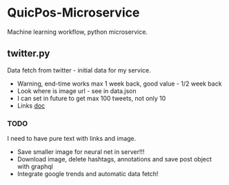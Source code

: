 # QuicPos-Microservice
Machine learning workflow, python microservice.

## twitter.py
Data fetch from twitter - initial data for my service.
* Warning, end-time works max 1 week back, good value - 1/2 week back
* Look where is image url - see in data.json
* I can set in future to get max 100 tweets, not only 10
* Links [doc](https://developer.twitter.com/en/docs/twitter-api/tweets/search/api-reference/get-tweets-search-recent)

### TODO
I need to have pure text with links and image.
* Save smaller image for neural net in server!!!
* Download image, delete hashtags, annotations and save post object with graphql
* Integrate google trends and automatic data fetch!